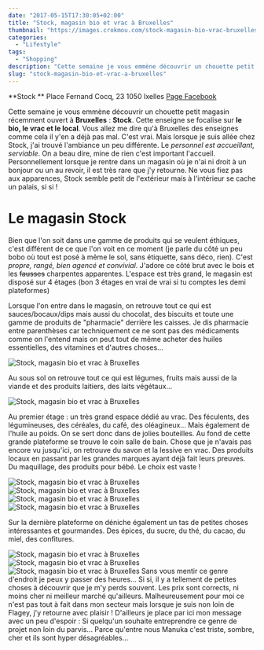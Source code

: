 ```yaml
---
date: "2017-05-15T17:30:05+02:00"
title: "Stock, magasin bio et vrac à Bruxelles"
thumbnail: "https://images.crokmou.com/stock-magasin-bio-vrac-bruxelles-belgique-crokmou-blog-cuisine-voyage-1-9.jpg"
categories:
  - "Lifestyle"
tags:
  - "Shopping"
description: "Cette semaine je vous emmène découvrir un chouette petit magasin récemment ouvert à Bruxelles : Stock. Cette enseigne se focalise sur le bio..."
slug: "stock-magasin-bio-et-vrac-a-bruxelles"
---
```


**Stock ** Place Fernand Cocq, 23 1050 Ixelles [Page Facebook](https://www.facebook.com/Stock-172325949805556/)

Cette semaine je vous emmène découvrir un chouette petit magasin récemment ouvert à **Bruxelles** : **Stock**. Cette enseigne se focalise sur **le bio, le vrac et le local**. Vous allez me dire qu'à Bruxelles des enseignes comme cela il y'en a déjà pas mal. C'est vrai. Mais lorsque je suis allée chez Stock, j'ai trouvé l'ambiance un peu différente. Le _personnel est accueillant, serviable_. On a beau dire, mine de rien c'est important l'accueil. Personnellement lorsque je rentre dans un magasin où je n'ai ni droit à un bonjour ou un au revoir, il est très rare que j'y retourne. Ne vous fiez pas aux apparences, Stock semble petit de l'extérieur mais à l'intérieur se cache un palais, si si !

# Le magasin Stock

Bien que l'on soit dans une gamme de produits qui se veulent éthiques, c'est différent de ce que l'on voit en ce moment (je parle du côté un peu bobo où tout est posé à même le sol, sans étiquette, sans déco, rien). C'est _propre, rangé, bien agencé et convivial_. J'adore ce côté brut avec le bois et les <del>fausses</del> charpentes apparentes. L'espace est très grand, le magasin est disposé sur 4 étages (bon 3 étages en vrai de vrai si tu comptes les demi plateformes)

Lorsque l'on entre dans le magasin, on retrouve tout ce qui est sauces/bocaux/dips mais aussi du chocolat, des biscuits et toute une gamme de produits de "pharmacie" derrière les caisses. Je dis pharmacie entre parenthèses car techniquement ce ne sont pas des médicaments comme on l'entend mais on peut tout de même acheter des huiles essentielles, des vitamines et d'autres choses...

![Stock, magasin bio et vrac à Bruxelles](https://images.crokmou.com/stock-magasin-bio-vrac-bruxelles-belgique-crokmou-blog-cuisine-voyage-1-8.jpg)

Au sous sol on retrouve tout ce qui est légumes, fruits mais aussi de la viande et des produits laitiers, des laits végétaux...

![Stock, magasin bio et vrac à Bruxelles](https://images.crokmou.com/stock-magasin-bio-vrac-bruxelles-belgique-crokmou-blog-cuisine-voyage-1.jpg)

Au premier étage : un très grand espace dédié au vrac. Des féculents, des légumineuses, des céréales, du café, des oléagineux... Mais également de l'huile au poids. On se sert donc dans de jolies bouteilles. Au fond de cette grande plateforme se trouve le coin salle de bain. Chose que je n'avais pas encore vu jusqu'ici, on retrouve du savon et la lessive en vrac. Des produits locaux en passant par les grandes marques ayant déjà fait leurs preuves. Du maquillage, des produits pour bébé. Le choix est vaste !

![Stock, magasin bio et vrac à Bruxelles](https://images.crokmou.com/stock-magasin-bio-vrac-bruxelles-belgique-crokmou-blog-cuisine-voyage-1-7.jpg) ![Stock, magasin bio et vrac à Bruxelles](https://images.crokmou.com/stock-magasin-bio-vrac-bruxelles-belgique-crokmou-blog-cuisine-voyage-1-3.jpg) ![Stock, magasin bio et vrac à Bruxelles](https://images.crokmou.com/stock-magasin-bio-vrac-bruxelles-belgique-crokmou-blog-cuisine-voyage-1-2.jpg) ![Stock, magasin bio et vrac à Bruxelles](https://images.crokmou.com/stock-magasin-bio-vrac-bruxelles-belgique-crokmou-blog-cuisine-voyage-1-1.jpg)

Sur la dernière plateforme on déniche également un tas de petites choses intéressantes et gourmandes. Des épices, du sucre, du thé, du cacao, du miel, des confitures.

![Stock, magasin bio et vrac à Bruxelles](https://images.crokmou.com/stock-magasin-bio-vrac-bruxelles-belgique-crokmou-blog-cuisine-voyage-1-4.jpg) ![Stock, magasin bio et vrac à Bruxelles](https://images.crokmou.com/stock-magasin-bio-vrac-bruxelles-belgique-crokmou-blog-cuisine-voyage-1-5.jpg) ![Stock, magasin bio et vrac à Bruxelles](https://images.crokmou.com/stock-magasin-bio-vrac-bruxelles-belgique-crokmou-blog-cuisine-voyage-1-6.jpg) Sans vous mentir ce genre d'endroit je peux y passer des heures... Si si, il y a tellement de petites choses à découvrir que je m'y perds souvent. Les prix sont corrects, ni moins cher ni meilleur marché qu'ailleurs. Malheureusement pour moi ce n'est pas tout à fait dans mon secteur mais lorsque je suis non loin de Flagey, j'y retourne avec plaisir ! D'ailleurs je place par ici mon message avec un peu d'espoir : Si quelqu'un souhaite entreprendre ce genre de projet non loin du parvis... Parce qu'entre nous Manuka c'est triste, sombre, cher et ils sont hyper désagréables...